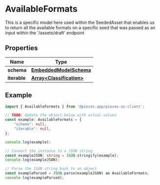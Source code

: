 
# AvailableFormats

This is a specific model here used within the SeededAsset that enables us to return all the available formats on a specific seed that was passed as an input within the \'/assets/draft\' endpoint

## Properties

Name | Type
------------ | -------------
**schema** | [**EmbeddedModelSchema**](EmbeddedModelSchema)
**iterable** | [**Array&lt;Classification&gt;**](Classification)

## Example

```typescript
import { AvailableFormats } from '@pieces.app/pieces-os-client';

// TODO: Update the object below with actual values
const example: AvailableFormats = {
    "schema": null,
    "iterable": null,
};

console.log(example);

// Convert the instance to a JSON string
const exampleJSON: string = JSON.stringify(example);
console.log(exampleJSON);

// Parse the JSON string back to an object
const exampleParsed = JSON.parse(exampleJSON) as AvailableFormats;
console.log(exampleParsed);
```


